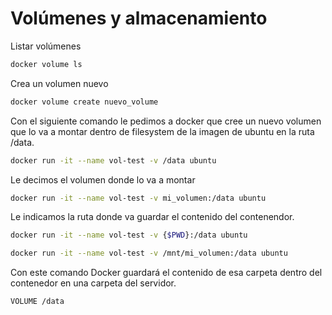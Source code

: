 # Volúmenes y almacenamiento 

Listar volúmenes

```Bash
docker volume ls 
```
Crea un volumen nuevo

```Bash
docker volume create nuevo_volume 
```
Con el siguiente comando le pedimos a docker que cree un nuevo volumen que lo va a montar dentro de filesystem de la imagen de ubuntu  en la ruta /data. 

```Bash
docker run -it --name vol-test -v /data ubuntu 
```
Le decimos el volumen donde lo va a montar

```Bash
docker run -it --name vol-test -v mi_volumen:/data ubuntu 
```
Le indicamos la ruta donde va guardar el contenido del contenendor. 

```Bash
docker run -it --name vol-test -v {$PWD}:/data ubuntu 

docker run -it --name vol-test -v /mnt/mi_volumen:/data ubuntu
```
Con este comando Docker guardará el contenido de esa carpeta dentro del contenedor en una carpeta del servidor. 

```Bash
VOLUME /data
```

 